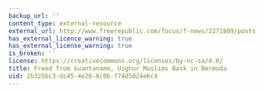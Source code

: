 ```yaml
---
backup_url: ''
content_type: external-resource
external_url: http://www.freerepublic.com/focus/f-news/2271809/posts
has_external_licence_warning: true
has_external_license_warning: true
is_broken: ''
license: https://creativecommons.org/licenses/by-nc-sa/4.0/
title: Freed from Guantanamo, Uighur Muslims Bask in Bermuda
uid: 2b325bc3-dc45-4e26-8c0b-f74d5024e6c4
---
```


